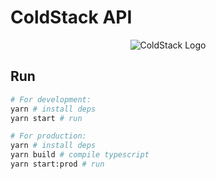 # ColdStack API

<center>
<img src="https://avatars.githubusercontent.com/u/75213977?s=200&v=4" alt="ColdStack Logo">
</center>

## Run
```bash
# For development:
yarn # install deps
yarn start # run

# For production:
yarn # install deps
yarn build # compile typescript
yarn start:prod # run
```
